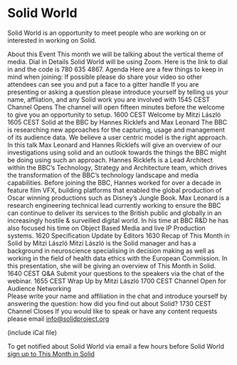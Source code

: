# Solid World 

Solid World is an opportunity to meet people who are working on or interested in working on Solid.

About this Event 
This month we will be talking about the vertical theme of media. 
Dial in Details 
Solid World will be using Zoom. Here is the link to dial in and the code is 780 635 4867. 
Agenda
Here are a few things to keep in mind when joining: 
If possible please do share your video so other attendees can see you and put a face to a gitter handle 
If you are presenting or asking a question please introduce yourself by telling us your name, affliation, and any Solid work you are involved with 
1545 CEST Channel Opens 
The channel will open fifteen minutes before the welcome to give you an opportunity to setup. 
1600 CEST  Welcome by Mitzi László
1605 CEST Solid at the BBC by Hannes Ricklefs and Max Leonard 
The BBC is researching new approaches for the capturing, usage and management of its audience data. We believe a user centric model is the right approach. In this talk Max Leonard and Hannes Ricklefs will give an overview of our investigations using solid and an outlook towards the things the BBC might be doing using such an approach. 
Hannes Ricklefs is a Lead Architect within the BBC’s Technology, Strategy and Architecture team, which drives the transformation of the BBC’s technology landscape and media capabilities. Before joining the BBC, Hannes worked for over a decade in feature film VFX, building platforms that enabled the global production of Oscar winning productions such as Disney’s Jungle Book.
Max Leonard is a research engineering technical lead currently working to ensure the BBC can continue to deliver its services to the British public and globally in an increasingly hostile & surveilled digital world. In his time at BBC R&D he has also focused his time on Object Based Media and live IP Production systems.
1620 Specification Update by Editors
1630 Recap of This Month in Solid by Mitzi László
Mitzi László is the Solid manager and has a background in neuroscience specialising in decision making as well as working in the field of health data ethics with the European Commission. 
In this presentation, she will be giving an overview of This Month in Solid. 
1640 CEST Q&A 
Submit your questions to the speakers via the chat of the webinar. 
1655 CEST  Wrap Up by Mitzi  László
1700 CEST  Channel Open for Audience Networking  
Please write your name and affiliation in the chat and introduce yourself by answering the question: how did you find out about Solid? 
1730 CEST Channel Closes 
If you would like to speak or have any content requests please email info@solidproject.org

(include iCal file) 

To get notified about Solid World via email a few hours before Solid World [sign up to This Month in Solid]() 
